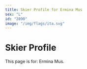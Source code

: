 ```yaml
---
title: Skier Profile for Ermina Mus
sex: "L"
id: "2890"
image: "/img/flags/ita.svg" 
---
```


# Skier Profile

This page is for: Ermina Mus.
    